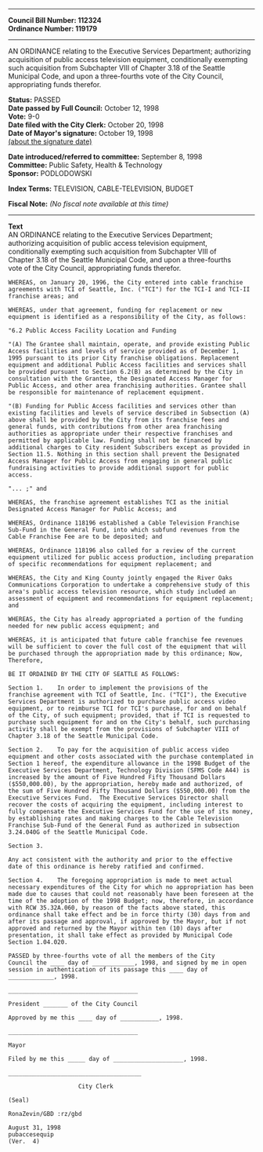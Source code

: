 * * * * *  
  
**Council Bill Number: [](#h0)[](#h2)112324**   
**Ordinance Number: 119179**  
  
* * * * *  
  
AN ORDINANCE relating to the Executive Services Department; authorizing acquisition of public access television equipment, conditionally exempting such acquisition from Subchapter VIII of Chapter 3.18 of the Seattle Municipal Code, and upon a three-fourths vote of the City Council, appropriating funds therefor.  
  
**Status:** PASSED   
**Date passed by Full Council:** October 12, 1998   
**Vote:** 9-0   
**Date filed with the City Clerk:** October 20, 1998   
**Date of Mayor's signature:** October 19, 1998   
[(about the signature date)](/~public/approvaldate.htm)   
  
  
**Date introduced/referred to committee:** September 8, 1998   
**Committee:** Public Safety, Health & Technology   
**Sponsor:** PODLODOWSKI   
  
**Index Terms:** TELEVISION, CABLE-TELEVISION, BUDGET  
  
**Fiscal Note:** *(No fiscal note available at this time)*  
  
* * * * *  
  
**Text**  
    AN ORDINANCE relating to the Executive Services Department;  
    authorizing acquisition of public access television equipment,  
    conditionally exempting such acquisition from Subchapter VIII of  
    Chapter 3.18 of the Seattle Municipal Code, and upon a three-fourths  
    vote of the City Council, appropriating funds therefor.  
  
    WHEREAS, on January 20, 1996, the City entered into cable franchise  
    agreements with TCI of Seattle, Inc. ("TCI") for the TCI-I and TCI-II  
    franchise areas; and  
  
    WHEREAS, under that agreement, funding for replacement or new  
    equipment is identified as a responsibility of the City, as follows:  
  
    "6.2 Public Access Facility Location and Funding  
  
    "(A) The Grantee shall maintain, operate, and provide existing Public  
    Access facilities and levels of service provided as of December 1,  
    1995 pursuant to its prior City franchise obligations. Replacement  
    equipment and additional Public Access facilities and services shall  
    be provided pursuant to Section 6.2(B) as determined by the City in  
    consultation with the Grantee, the Designated Access Manager for  
    Public Access, and other area franchising authorities. Grantee shall  
    be responsible for maintenance of replacement equipment.  
  
    "(B) Funding for Public Access facilities and services other than  
    existing facilities and levels of service described in Subsection (A)  
    above shall be provided by the City from its franchise fees and  
    general funds, with contributions from other area franchising  
    authorities as appropriate under their respective franchises and  
    permitted by applicable law. Funding shall not be financed by  
    additional charges to City resident Subscribers except as provided in  
    Section 11.5. Nothing in this section shall prevent the Designated  
    Access Manager for Public Access from engaging in general public  
    fundraising activities to provide additional support for public  
    access.  
  
    "... ;" and  
  
    WHEREAS, the franchise agreement establishes TCI as the initial  
    Designated Access Manager for Public Access; and  
  
    WHEREAS, Ordinance 118196 established a Cable Television Franchise  
    Sub-Fund in the General Fund, into which subfund revenues from the  
    Cable Franchise Fee are to be deposited; and  
  
    WHEREAS, Ordinance 118196 also called for a review of the current  
    equipment utilized for public access production, including preparation  
    of specific recommendations for equipment replacement; and  
  
    WHEREAS, the City and King County jointly engaged the River Oaks  
    Communications Corporation to undertake a comprehensive study of this  
    area's public access television resource, which study included an  
    assessment of equipment and recommendations for equipment replacement;  
    and  
  
    WHEREAS, the City has already appropriated a portion of the funding  
    needed for new public access equipment; and  
  
    WHEREAS, it is anticipated that future cable franchise fee revenues  
    will be sufficient to cover the full cost of the equipment that will  
    be purchased through the appropriation made by this ordinance; Now,  
    Therefore,  
  
    BE IT ORDAINED BY THE CITY OF SEATTLE AS FOLLOWS:  
  
    Section 1.    In order to implement the provisions of the  
    franchise agreement with TCI of Seattle, Inc. ("TCI"), the Executive  
    Services Department is authorized to purchase public access video  
    equipment, or to reimburse TCI for TCI's purchase, for and on behalf  
    of the City, of such equipment; provided, that if TCI is requested to  
    purchase such equipment for and on the City's behalf, such purchasing  
    activity shall be exempt from the provisions of Subchapter VIII of  
    Chapter 3.18 of the Seattle Municipal Code.  
  
    Section 2.    To pay for the acquisition of public access video  
    equipment and other costs associated with the purchase contemplated in  
    Section 1 hereof, the expenditure allowance in the 1998 Budget of the  
    Executive Services Department, Technology Division (SFMS Code A44) is  
    increased by the amount of Five Hundred Fifty Thousand Dollars  
    ($550,000.00), by the appropriation, hereby made and authorized, of  
    the sum of Five Hundred Fifty Thousand Dollars ($550,000.00) from the  
    Executive Services Fund.  The Executive Services Director shall  
    recover the costs of acquiring the equipment, including interest to  
    fully compensate the Executive Services Fund for the use of its money,  
    by establishing rates and making charges to the Cable Television  
    Franchise Sub-Fund of the General Fund as authorized in subsection  
    3.24.040G of the Seattle Municipal Code.  
  
    Section 3.  
  
    Any act consistent with the authority and prior to the effective  
    date of this ordinance is hereby ratified and confirmed.  
  
    Section 4.    The foregoing appropriation is made to meet actual  
    necessary expenditures of the City for which no appropriation has been  
    made due to causes that could not reasonably have been foreseen at the  
    time of the adoption of the 1998 Budget; now, therefore, in accordance  
    with RCW 35.32A.060, by reason of the facts above stated, this  
    ordinance shall take effect and be in force thirty (30) days from and  
    after its passage and approval, if approved by the Mayor, but if not  
    approved and returned by the Mayor within ten (10) days after  
    presentation, it shall take effect as provided by Municipal Code  
    Section 1.04.020.  
  
    PASSED by three-fourths vote of all the members of the City  
    Council the ____ day of ____________, 1998, and signed by me in open  
    session in authentication of its passage this ____ day of  
    _____________, 1998.  
  
    _____________________________________  
  
    President _______ of the City Council  
  
    Approved by me this ____ day of ___________, 1998.  
  
    _____________________________________  
  
    Mayor  
  
    Filed by me this _____ day of ____________________, 1998.  
  
    ______________________________________  
  
                        City Clerk  
  
    (Seal)  
  
    RonaZevin/GBD :rz/gbd  
  
    August 31, 1998  
    pubaccesequip  
    (Ver.  4)  
